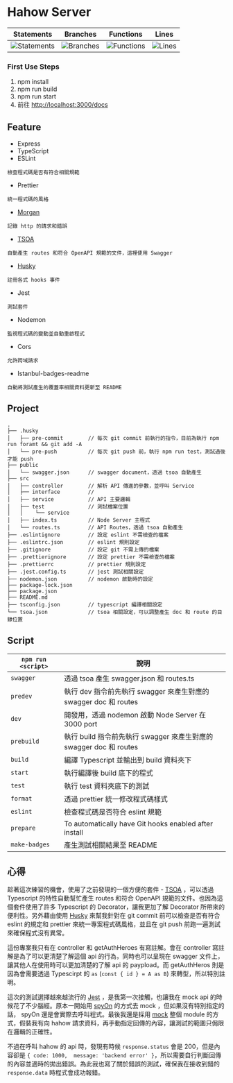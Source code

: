 # Hahow Server

| Statements                                                                                 | Branches                                                                             | Functions                                                                              | Lines                                                                            |
| ------------------------------------------------------------------------------------------ | ------------------------------------------------------------------------------------ | -------------------------------------------------------------------------------------- | -------------------------------------------------------------------------------- |
| ![Statements](https://img.shields.io/badge/statements-97.22%25-brightgreen.svg?style=flat) | ![Branches](https://img.shields.io/badge/branches-100%25-brightgreen.svg?style=flat) | ![Functions](https://img.shields.io/badge/functions-100%25-brightgreen.svg?style=flat) | ![Lines](https://img.shields.io/badge/lines-97.05%25-brightgreen.svg?style=flat) |

### First Use Steps

1. npm install
2. npm run build
3. npm run start
4. 前往 <http://localhost:3000/docs>

## Feature

- Express
- TypeScript
- ESLint

```
檢查程式碼是否有符合相關規範
```

- Prettier

```
統一程式碼的風格
```

- [Morgan](https://github.com/expressjs/morgan#readme 'link')

```
記錄 http 的請求和錯誤
```

- [TSOA](https://github.com/lukeautry/tsoa#readme 'link')

```
自動產生 routes 和符合 OpenAPI 規範的文件，這裡使用 Swagger
```

- [Husky](https://typicode.github.io/husky 'link')

```
註冊各式 hooks 事件
```

- Jest

```
測試套件
```

- Nodemon

```
監視程式碼的變動並自動重啟程式
```

- Cors

```
允許跨域請求
```
- Istanbul-badges-readme
```
自動將測試產生的覆蓋率相關資料更新至 README
```

## Project

```
.
├── .husky
│   ├── pre-commit        // 每次 git commit 前執行的指令，目前為執行 npm run foramt && git add -A
│   └── pre-push          // 每次 git push 前，執行 npm run test，測試過後才能 push
├── public
│   └── swagger.json      // swagger document，透過 tsoa 自動產生
├── src
│   ├── controller        // 解析 API 傳進的參數，並呼叫 Service
│   ├── interface         //
│   ├── service           // API 主要邏輯
│   ├── test              // 測試檔案位置
│   │    └── service
│   ├── index.ts          // Node Server 主程式
│   └── routes.ts         // API Routes，透過 tsoa 自動產生
├── .eslintignore         // 設定 eslint 不需檢查的檔案
├── .eslintrc.json        // eslint 規則設定
├── .gitignore            // 設定 git 不需上傳的檔案
├── .prettierignore       // 設定 prettier 不需檢查的檔案
├── .prettierrc           // prettier 規則設定
├── .jest.config.ts       // jest 測試相關設定
├── nodemon.json          // nodemon 啟動時的設定
├── package-lock.json
├── package.json
├── README.md
├── tsconfig.json         // typescript 編譯相關設定
└── tsoa.json             // tsoa 相關設定，可以調整產生 doc 和 route 的目錄位置

```

## Script

| `npm run <script>` | 說明                                                               |
| ------------------ | ------------------------------------------------------------------ |
| `swagger`          | 透過 tsoa 產生 swagger.json 和 routes.ts                           |
| `predev`           | 執行 dev 指令前先執行 swagger 來產生對應的 swagger doc 和 routes   |
| `dev`              | 開發用，透過 nodemon 啟動 Node Server 在 3000 port                 |
| `prebuild`         | 執行 build 指令前先執行 swagger 來產生對應的 swagger doc 和 routes |
| `build`            | 編譯 Typescript 並輸出到 build 資料夾下                            |
| `start`            | 執行編譯後 build 底下的程式                                        |
| `test`             | 執行 test 資料夾底下的測試                                         |
| `format`           | 透過 prettier 統一修改程式碼樣式                                   |
| `eslint`           | 檢查程式碼是否符合 eslint 規範                                     |
| `prepare`          | To automatically have Git hooks enabled after install              |
| `make-badges`          | 產生測試相關結果至 README             |

## 心得
趁著這次練習的機會，使用了之前發現的一個方便的套件 - [TSOA](https://github.com/lukeautry/tsoa#readme 'link') ，可以透過 Typescript 的特性自動幫忙產生 routes 和符合 OpenAPI 規範的文件。也因為這個套件使用了許多 Typescript 的 Decorator，讓我更加了解 Decorator 所帶來的便利性。另外藉由使用 [Husky](https://typicode.github.io/husky 'link') 來幫我針對在 git commit 前可以檢查是否有符合 eslint 的規定和 prettier 來統一專案程式碼風格，並且在 git push 前跑一遍測試來確保程式沒有異常。

這份專案我只有在 controller 和 getAuthHeroes 有寫註解。會在 controller 寫註解是為了可以更清楚了解這個 api 的行為，同時也可以呈現在 swagger 文件上，讓其他人在使用時可以更加清楚的了解 api 的 paypload。而 getAuthHeros 則是因為會需要透過 Typescirpt 的 `as` (`const { id } = A as B`) 來轉型，所以特別註明。

這次的測試選擇越來越流行的 [Jest](https://jestjs.io/ 'link') ，是我第一次接觸，也讓我在 mock api 的時候花了不少腦經。原本一開始用 [spyOn](https://jestjs.io/docs/jest-object#jestspyonobject-methodname 'link') 的方式去 mock ，但如果沒有特別指定的話， spyOn 還是會實際去呼叫程式。最後我還是採用 [mock](https://jestjs.io/docs/jest-object#jestmockmodulename-factory-options 'link') 整個 module 的方式，假裝我有向 hahow 請求資料，再手動指定回傳的內容，讓測試的範圍只侷限在邏輯的正確性。

不過在呼叫 hahow 的 api 時，發現有時候 `response.status` 會是 200，但是內容卻是 `{ code: 1000,  message: 'backend error' }`，所以需要自行判斷回傳的內容並適時的拋出錯誤。為此我也寫了關於錯誤的測試，確保我在接收到錯的 `response.data` 時程式會成功報錯。
